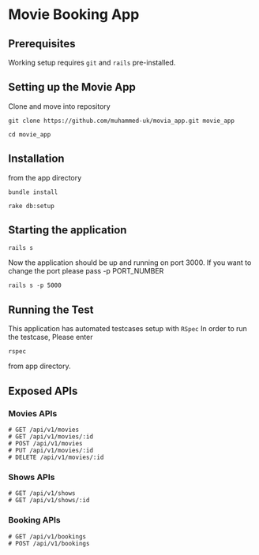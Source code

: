 Movie Booking App
============

## Prerequisites

Working setup requires `git` and `rails` pre-installed.

## Setting up the Movie App

Clone and move into repository

`git clone https://github.com/muhammed-uk/movia_app.git movie_app`

`cd movie_app`

## Installation

from the app directory

```shell
bundle install

rake db:setup
```

## Starting the application

```shell
rails s
```
Now the application should be up and running on port 3000.
If you want to change the port please pass -p PORT_NUMBER

```shell
rails s -p 5000
```

## Running the Test

This application has automated testcases setup with `RSpec`
In order to run the testcase, Please enter

```shell
rspec
```
from app directory.

## Exposed APIs

### Movies APIs
```
# GET /api/v1/movies
# GET /api/v1/movies/:id
# POST /api/v1/movies
# PUT /api/v1/movies/:id
# DELETE /api/v1/movies/:id
```

### Shows APIs
```
# GET /api/v1/shows
# GET /api/v1/shows/:id
```

### Booking APIs
```
# GET /api/v1/bookings
# POST /api/v1/bookings
```
